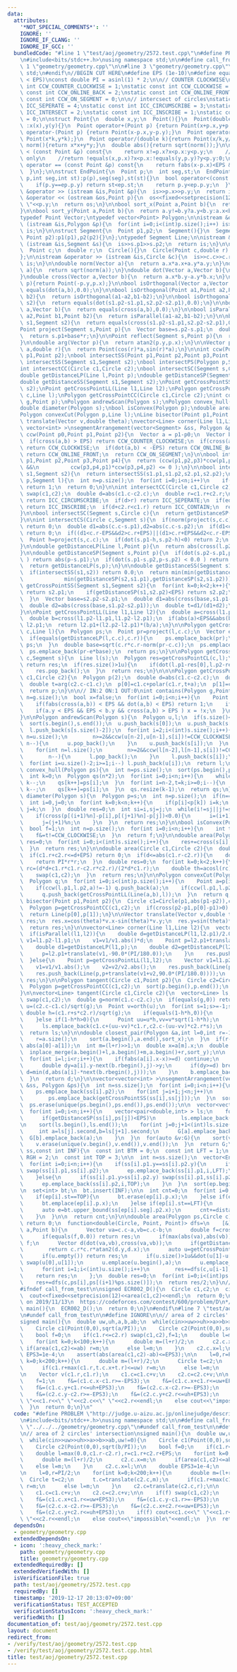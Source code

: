 ```yaml
---
data:
  attributes:
    '*NOT_SPECIAL_COMMENTS*': ''
    IGNORE: ''
    IGNORE_IF_CLANG: ''
    IGNORE_IF_GCC: ''
  bundledCode: "#line 1 \"test/aoj/geometry/2572.test.cpp\"\n#define PROBLEM \"http://judge.u-aizu.ac.jp/onlinejudge/description.jsp?id=2572\"\
    \n#include<bits/stdc++.h>\nusing namespace std;\n\n#define call_from_test\n#line\
    \ 1 \"geometry/geometry.cpp\"\n\n#line 3 \"geometry/geometry.cpp\"\nusing namespace\
    \ std;\n#endif\n//BEGIN CUT HERE\n#define EPS (1e-10)\n#define equals(a,b) (fabs((a)-(b))\
    \ < EPS)\nconst double PI = asinl(1) * 2;\n\n// COUNTER CLOCKWISE\nstatic const\
    \ int CCW_COUNTER_CLOCKWISE = 1;\nstatic const int CCW_CLOCKWISE = -1;\nstatic\
    \ const int CCW_ONLINE_BACK = 2;\nstatic const int CCW_ONLINE_FRONT = -2;\nstatic\
    \ const int CCW_ON_SEGMENT = 0;\n\n// intercsect of circles\nstatic const int\
    \ ICC_SEPERATE = 4;\nstatic const int ICC_CIRCUMSCRIBE = 3;\nstatic const int\
    \ ICC_INTERSECT = 2;\nstatic const int ICC_INSCRIBE = 1;\nstatic const int ICC_CONTAIN\
    \ = 0;\n\nstruct Point{\n  double x,y;\n  Point(){}\n  Point(double x,double y)\
    \ :x(x),y(y){}\n  Point operator+(Point p) {return Point(x+p.x,y+p.y);}\n  Point\
    \ operator-(Point p) {return Point(x-p.x,y-p.y);}\n  Point operator*(double k){return\
    \ Point(x*k,y*k);}\n  Point operator/(double k){return Point(x/k,y/k);}\n  double\
    \ norm(){return x*x+y*y;}\n  double abs(){return sqrt(norm());}\n\n  bool operator\
    \ < (const Point &p) const{\n    return x!=p.x?x<p.x:y<p.y;\n    //grid-point\
    \ only\n    //return !equals(x,p.x)?x<p.x:!equals(y,p.y)?y<p.y:0;\n  }\n\n  bool\
    \ operator == (const Point &p) const{\n    return fabs(x-p.x)<EPS && fabs(y-p.y)<EPS;\n\
    \  }\n};\n\nstruct EndPoint{\n  Point p;\n  int seg,st;\n  EndPoint(){}\n  EndPoint(Point\
    \ p,int seg,int st):p(p),seg(seg),st(st){}\n  bool operator<(const EndPoint &ep)const{\n\
    \    if(p.y==ep.p.y) return st<ep.st;\n    return p.y<ep.p.y;\n  }\n};\n\nistream\
    \ &operator >> (istream &is,Point &p){\n  is>>p.x>>p.y;\n  return is;\n}\n\nostream\
    \ &operator << (ostream &os,Point p){\n  os<<fixed<<setprecision(12)<<p.x<<\"\
    \ \"<<p.y;\n  return os;\n}\n\nbool sort_x(Point a,Point b){\n  return a.x!=b.x?a.x<b.x:a.y<b.y;\n\
    }\n\nbool sort_y(Point a,Point b){\n  return a.y!=b.y?a.y<b.y:a.x<b.x;\n}\n\n\
    typedef Point Vector;\ntypedef vector<Point> Polygon;\n\nistream &operator >>\
    \ (istream &is,Polygon &p){\n  for(int i=0;i<(int)p.size();i++) is>>p[i];\n  return\
    \ is;\n}\n\nstruct Segment{\n  Point p1,p2;\n  Segment(){}\n  Segment(Point p1,\
    \ Point p2):p1(p1),p2(p2){}\n};\ntypedef Segment Line;\n\nistream &operator >>\
    \ (istream &is,Segment &s){\n  is>>s.p1>>s.p2;\n  return is;\n}\n\nstruct Circle{\n\
    \  Point c;\n  double r;\n  Circle(){}\n  Circle(Point c,double r):c(c),r(r){}\n\
    };\n\nistream &operator >> (istream &is,Circle &c){\n  is>>c.c>>c.r;\n  return\
    \ is;\n}\n\ndouble norm(Vector a){\n  return a.x*a.x+a.y*a.y;\n}\ndouble abs(Vector\
    \ a){\n  return sqrt(norm(a));\n}\ndouble dot(Vector a,Vector b){\n  return a.x*b.x+a.y*b.y;\n\
    }\ndouble cross(Vector a,Vector b){\n  return a.x*b.y-a.y*b.x;\n}\n\nPoint orth(Point\
    \ p){return Point(-p.y,p.x);}\n\nbool isOrthogonal(Vector a,Vector b){\n  return\
    \ equals(dot(a,b),0.0);\n}\n\nbool isOrthogonal(Point a1,Point a2,Point b1,Point\
    \ b2){\n  return isOrthogonal(a1-a2,b1-b2);\n}\n\nbool isOrthogonal(Segment s1,Segment\
    \ s2){\n  return equals(dot(s1.p2-s1.p1,s2.p2-s2.p1),0.0);\n}\n\nbool isParallel(Vector\
    \ a,Vector b){\n  return equals(cross(a,b),0.0);\n}\n\nbool isParallel(Point a1,Point\
    \ a2,Point b1,Point b2){\n  return isParallel(a1-a2,b1-b2);\n}\n\nbool isParallel(Segment\
    \ s1,Segment s2){\n  return equals(cross(s1.p2-s1.p1,s2.p2-s2.p1),0.0);\n}\n\n\
    Point project(Segment s,Point p){\n  Vector base=s.p2-s.p1;\n  double r=dot(p-s.p1,base)/norm(base);\n\
    \  return s.p1+base*r;\n}\n\nPoint reflect(Segment s,Point p){\n  return p+(project(s,p)-p)*2.0;\n\
    }\n\ndouble arg(Vector p){\n  return atan2(p.y,p.x);\n}\n\nVector polar(double\
    \ a,double r){\n  return Point(cos(r)*a,sin(r)*a);\n}\n\nint ccw(Point p0,Point\
    \ p1,Point p2);\nbool intersectSS(Point p1,Point p2,Point p3,Point p4);\nbool\
    \ intersectSS(Segment s1,Segment s2);\nbool intersectPS(Polygon p,Segment l);\n\
    int intersectCC(Circle c1,Circle c2);\nbool intersectSC(Segment s,Circle c);\n\
    double getDistanceLP(Line l,Point p);\ndouble getDistanceSP(Segment s,Point p);\n\
    double getDistanceSS(Segment s1,Segment s2);\nPoint getCrossPointSS(Segment s1,Segment\
    \ s2);\nPoint getCrossPointLL(Line l1,Line l2);\nPolygon getCrossPointCL(Circle\
    \ c,Line l);\nPolygon getCrossPointCC(Circle c1,Circle c2);\nint contains(Polygon\
    \ g,Point p);\nPolygon andrewScan(Polygon s);\nPolygon convex_hull(Polygon ps);\n\
    double diameter(Polygon s);\nbool isConvex(Polygon p);\ndouble area(Polygon s);\n\
    Polygon convexCut(Polygon p,Line l);\nLine bisector(Point p1,Point p2);\nVector\
    \ translate(Vector v,double theta);\nvector<Line> corner(Line l1,Line l2);\nvector<\
    \ vector<int> >\nsegmentArrangement(vector<Segment> &ss, Polygon &ps);\n\nint\
    \ ccw(Point p0,Point p1,Point p2){\n  Vector a = p1-p0;\n  Vector b = p2-p0;\n\
    \  if(cross(a,b) > EPS) return CCW_COUNTER_CLOCKWISE;\n  if(cross(a,b) < -EPS)\
    \ return CCW_CLOCKWISE;\n  if(dot(a,b) < -EPS) return CCW_ONLINE_BACK;\n  if(a.norm()<b.norm())\
    \ return CCW_ONLINE_FRONT;\n  return CCW_ON_SEGMENT;\n}\n\nbool intersectSS(Point\
    \ p1,Point p2,Point p3,Point p4){\n  return (ccw(p1,p2,p3)*ccw(p1,p2,p4) <= 0\
    \ &&\n          ccw(p3,p4,p1)*ccw(p3,p4,p2) <= 0 );\n}\n\nbool intersectSS(Segment\
    \ s1,Segment s2){\n  return intersectSS(s1.p1,s1.p2,s2.p1,s2.p2);\n}\n\nbool intersectPS(Polygon\
    \ p,Segment l){\n  int n=p.size();\n  for(int i=0;i<n;i++)\n    if(intersectSS(Segment(p[i],p[(i+1)%n]),l))\
    \ return 1;\n  return 0;\n}\n\nint intersectCC(Circle c1,Circle c2){\n  if(c1.r<c2.r)\
    \ swap(c1,c2);\n  double d=abs(c1.c-c2.c);\n  double r=c1.r+c2.r;\n  if(equals(d,r))\
    \ return ICC_CIRCUMSCRIBE;\n  if(d>r) return ICC_SEPERATE;\n  if(equals(d+c2.r,c1.r))\
    \ return ICC_INSCRIBE;\n  if(d+c2.r<c1.r) return ICC_CONTAIN;\n  return ICC_INTERSECT;\n\
    }\n\nbool intersectSC(Segment s,Circle c){\n  return getDistanceSP(s,c.c)<=c.r;\n\
    }\n\nint intersectCS(Circle c,Segment s){\n  if(norm(project(s,c.c)-c.c)-c.r*c.r>EPS)\
    \ return 0;\n  double d1=abs(c.c-s.p1),d2=abs(c.c-s.p2);\n  if(d1<c.r+EPS&&d2<c.r+EPS)\
    \ return 0;\n  if((d1<c.r-EPS&&d2>c.r+EPS)||(d1>c.r+EPS&&d2<c.r-EPS)) return 1;\n\
    \  Point h=project(s,c.c);\n  if(dot(s.p1-h,s.p2-h)<0) return 2;\n  return 0;\n\
    }\n\ndouble getDistanceLP(Line l,Point p){\n  return abs(cross(l.p2-l.p1,p-l.p1)/abs(l.p2-l.p1));\n\
    }\n\ndouble getDistanceSP(Segment s,Point p){\n  if(dot(s.p2-s.p1,p-s.p1) < 0.0\
    \ ) return abs(p-s.p1);\n  if(dot(s.p1-s.p2,p-s.p2) < 0.0 ) return abs(p-s.p2);\n\
    \  return getDistanceLP(s,p);\n}\n\ndouble getDistanceSS(Segment s1,Segment s2){\n\
    \  if(intersectSS(s1,s2)) return 0.0;\n  return min(min(getDistanceSP(s1,s2.p1),getDistanceSP(s1,s2.p2)),\n\
    \             min(getDistanceSP(s2,s1.p1),getDistanceSP(s2,s1.p2)));\n}\n\nPoint\
    \ getCrossPointSS(Segment s1,Segment s2){\n  for(int k=0;k<2;k++){\n    if(getDistanceSP(s1,s2.p1)<EPS)\
    \ return s2.p1;\n    if(getDistanceSP(s1,s2.p2)<EPS) return s2.p2;\n    swap(s1,s2);\n\
    \  }\n  Vector base=s2.p2-s2.p1;\n  double d1=abs(cross(base,s1.p1-s2.p1));\n\
    \  double d2=abs(cross(base,s1.p2-s2.p1));\n  double t=d1/(d1+d2);\n  return s1.p1+(s1.p2-s1.p1)*t;\n\
    }\n\nPoint getCrossPointLL(Line l1,Line l2){\n  double a=cross(l1.p2-l1.p1,l2.p2-l2.p1);\n\
    \  double b=cross(l1.p2-l1.p1,l1.p2-l2.p1);\n  if(abs(a)<EPS&&abs(b)<EPS) return\
    \ l2.p1;\n  return l2.p1+(l2.p2-l2.p1)*(b/a);\n}\n\nPolygon getCrossPointCL(Circle\
    \ c,Line l){\n  Polygon ps;\n  Point pr=project(l,c.c);\n  Vector e=(l.p2-l.p1)/abs(l.p2-l.p1);\n\
    \  if(equals(getDistanceLP(l,c.c),c.r)){\n    ps.emplace_back(pr);\n    return\
    \ ps;\n  }\n  double base=sqrt(c.r*c.r-norm(pr-c.c));\n  ps.emplace_back(pr+e*base);\n\
    \  ps.emplace_back(pr-e*base);\n  return ps;\n}\n\nPolygon getCrossPointCS(Circle\
    \ c,Segment s){\n  Line l(s);\n  Polygon res=getCrossPointCL(c,l);\n  if(intersectCS(c,s)==2)\
    \ return res;\n  if(res.size()>1u){\n    if(dot(l.p1-res[0],l.p2-res[0])>0) swap(res[0],res[1]);\n\
    \    res.pop_back();\n  }\n  return res;\n}\n\n\nPolygon getCrossPointCC(Circle\
    \ c1,Circle c2){\n  Polygon p(2);\n  double d=abs(c1.c-c2.c);\n  double a=acos((c1.r*c1.r+d*d-c2.r*c2.r)/(2*c1.r*d));\n\
    \  double t=arg(c2.c-c1.c);\n  p[0]=c1.c+polar(c1.r,t+a);\n  p[1]=c1.c+polar(c1.r,t-a);\n\
    \  return p;\n}\n\n// IN:2 ON:1 OUT:0\nint contains(Polygon g,Point p){\n  int\
    \ n=g.size();\n  bool x=false;\n  for(int i=0;i<n;i++){\n    Point a=g[i]-p,b=g[(i+1)%n]-p;\n\
    \    if(fabs(cross(a,b)) < EPS && dot(a,b) < EPS) return 1;\n    if(a.y>b.y) swap(a,b);\n\
    \    if(a.y < EPS && EPS < b.y && cross(a,b) > EPS ) x = !x;\n  }\n  return (x?2:0);\n\
    }\n\nPolygon andrewScan(Polygon s){\n  Polygon u,l;\n  if(s.size()<3) return s;\n\
    \  sort(s.begin(),s.end());\n  u.push_back(s[0]);\n  u.push_back(s[1]);\n  l.push_back(s[s.size()-1]);\n\
    \  l.push_back(s[s.size()-2]);\n  for(int i=2;i<(int)s.size();i++){\n    for(int\
    \ n=u.size();\n        n>=2&&ccw(u[n-2],u[n-1],s[i])!=CCW_CLOCKWISE;\n       \
    \ n--){\n      u.pop_back();\n    }\n    u.push_back(s[i]);\n  }\n  for(int i=s.size()-3;i>=0;i--){\n\
    \    for(int n=l.size();\n        n>=2&&ccw(l[n-2],l[n-1],s[i])!=CCW_CLOCKWISE;\n\
    \        n--){\n      l.pop_back();\n    }\n    l.push_back(s[i]);\n  }\n  reverse(l.begin(),l.end());\n\
    \  for(int i=u.size()-2;i>=1;i--) l.push_back(u[i]);\n  return l;\n}\n\nPolygon\
    \ convex_hull(Polygon ps){\n  int n=ps.size();\n  sort(ps.begin(),ps.end(),sort_y);\n\
    \  int k=0;\n  Polygon qs(n*2);\n  for(int i=0;i<n;i++){\n    while(k>1&&cross(qs[k-1]-qs[k-2],ps[i]-qs[k-1])<0)\
    \ k--;\n    qs[k++]=ps[i];\n  }\n  for(int i=n-2,t=k;i>=0;i--){\n    while(k>t&&cross(qs[k-1]-qs[k-2],ps[i]-qs[k-1])<0)\
    \ k--;\n    qs[k++]=ps[i];\n  }\n  qs.resize(k-1);\n  return qs;\n}\n\ndouble\
    \ diameter(Polygon s){\n  Polygon p=s;\n  int n=p.size();\n  if(n==2) return abs(p[0]-p[1]);\n\
    \  int i=0,j=0;\n  for(int k=0;k<n;k++){\n    if(p[i]<p[k]) i=k;\n    if(!(p[j]<p[k]))\
    \ j=k;\n  }\n  double res=0;\n  int si=i,sj=j;\n  while(i!=sj||j!=si){\n    res=max(res,abs(p[i]-p[j]));\n\
    \    if(cross(p[(i+1)%n]-p[i],p[(j+1)%n]-p[j])<0.0){\n      i=(i+1)%n;\n    }else{\n\
    \      j=(j+1)%n;\n    }\n  }\n  return res;\n}\n\nbool isConvex(Polygon p){\n\
    \  bool f=1;\n  int n=p.size();\n  for(int i=0;i<n;i++){\n    int t=ccw(p[(i+n-1)%n],p[i],p[(i+1)%n]);\n\
    \    f&=t!=CCW_CLOCKWISE;\n  }\n  return f;\n}\n\ndouble area(Polygon s){\n  double\
    \ res=0;\n  for(int i=0;i<(int)s.size();i++){\n    res+=cross(s[i],s[(i+1)%s.size()])/2.0;\n\
    \  }\n  return res;\n}\n\ndouble area(Circle c1,Circle c2){\n  double d=abs(c1.c-c2.c);\n\
    \  if(c1.r+c2.r<=d+EPS) return 0;\n  if(d<=abs(c1.r-c2.r)){\n    double r=min(c1.r,c2.r);\n\
    \    return PI*r*r;\n  }\n  double res=0;\n  for(int k=0;k<2;k++){\n    double\
    \ rc=(d*d+c1.r*c1.r-c2.r*c2.r)/(2*d*c1.r);\n    double th=acosl(rc)*2;\n    res+=(th-sinl(th))*c1.r*c1.r/2;\n\
    \    swap(c1,c2);\n  }\n  return res;\n}\n\nPolygon convexCut(Polygon p,Line l){\n\
    \  Polygon q;\n  for(int i=0;i<(int)p.size();i++){\n    Point a=p[i],b=p[(i+1)%p.size()];\n\
    \    if(ccw(l.p1,l.p2,a)!=-1) q.push_back(a);\n    if(ccw(l.p1,l.p2,a)*ccw(l.p1,l.p2,b)<0)\n\
    \      q.push_back(getCrossPointLL(Line(a,b),l));\n  }\n  return q;\n}\n\nLine\
    \ bisector(Point p1,Point p2){\n  Circle c1=Circle(p1,abs(p1-p2)),c2=Circle(p2,abs(p1-p2));\n\
    \  Polygon p=getCrossPointCC(c1,c2);\n  if(cross(p2-p1,p[0]-p1)>0) swap(p[0],p[1]);\n\
    \  return Line(p[0],p[1]);\n}\n\nVector translate(Vector v,double theta){\n  Vector\
    \ res;\n  res.x=cos(theta)*v.x-sin(theta)*v.y;\n  res.y=sin(theta)*v.x+cos(theta)*v.y;\n\
    \  return res;\n}\n\nvector<Line> corner(Line l1,Line l2){\n  vector<Line> res;\n\
    \  if(isParallel(l1,l2)){\n    double d=getDistanceLP(l1,l2.p1)/2.0;\n    Vector\
    \ v1=l1.p2-l1.p1;\n    v1=v1/v1.abs()*d;\n    Point p=l2.p1+translate(v1,90.0*(PI/180.0));\n\
    \    double d1=getDistanceLP(l1,p);\n    double d2=getDistanceLP(l2,p);\n    if(abs(d1-d2)>d){\n\
    \      p=l2.p1+translate(v1,-90.0*(PI/180.0));\n    }\n    res.push_back(Line(p,p+v1));\n\
    \  }else{\n    Point p=getCrossPointLL(l1,l2);\n    Vector v1=l1.p2-l1.p1,v2=l2.p2-l2.p1;\n\
    \    v1=v1/v1.abs();\n    v2=v2/v2.abs();\n    res.push_back(Line(p,p+(v1+v2)));\n\
    \    res.push_back(Line(p,p+translate(v1+v2,90.0*(PI/180.0))));\n  }\n  return\
    \ res;\n}\n\nPolygon tangent(Circle c1,Point p2){\n  Circle c2=Circle(p2,sqrt(norm(c1.c-p2)-c1.r*c1.r));\n\
    \  Polygon p=getCrossPointCC(c1,c2);\n  sort(p.begin(),p.end());\n  return p;\n\
    }\n\nvector<Line> tangent(Circle c1,Circle c2){\n  vector<Line> ls;\n  if(c1.r<c2.r)\
    \ swap(c1,c2);\n  double g=norm(c1.c-c2.c);\n  if(equals(g,0)) return ls;\n  Point\
    \ u=(c2.c-c1.c)/sqrt(g);\n  Point v=orth(u);\n  for(int s=1;s>=-1;s-=2){\n   \
    \ double h=(c1.r+s*c2.r)/sqrt(g);\n    if(equals(1-h*h,0)){\n      ls.emplace_back(c1.c+u*c1.r,c1.c+(u+v)*c1.r);\n\
    \    }else if(1-h*h>0){\n      Point uu=u*h,vv=v*sqrt(1-h*h);\n      ls.emplace_back(c1.c+(uu+vv)*c1.r,c2.c-(uu+vv)*c2.r*s);\n\
    \      ls.emplace_back(c1.c+(uu-vv)*c1.r,c2.c-(uu-vv)*c2.r*s);\n    }\n  }\n\n\
    \  return ls;\n}\n\ndouble closest_pair(Polygon &a,int l=0,int r=-1){\n  if(r<0){\n\
    \    r=a.size();\n    sort(a.begin(),a.end(),sort_x);\n  }\n  if(r-l<=1) return\
    \ abs(a[0]-a[1]);\n  int m=(l+r)>>1;\n  double x=a[m].x;\n  double d=min(closest_pair(a,l,m),closest_pair(a,m,r));\n\
    \  inplace_merge(a.begin()+l,a.begin()+m,a.begin()+r,sort_y);\n\n  Polygon b;\n\
    \  for(int i=l;i<r;i++){\n    if(fabs(a[i].x-x)>=d) continue;\n    for(int j=0;j<(int)b.size();j++){\n\
    \      double dy=a[i].y-next(b.rbegin(),j)->y;\n      if(dy>=d) break;\n     \
    \ d=min(d,abs(a[i]-*next(b.rbegin(),j)));\n    }\n    b.emplace_back(a[i]);\n\
    \  }\n  return d;\n}\n\nvector<vector<int> >\nsegmentArrangement(vector<Segment>\
    \ &ss, Polygon &ps){\n  int n=ss.size();\n  for(int i=0;i<n;i++){\n    ps.emplace_back(ss[i].p1);\n\
    \    ps.emplace_back(ss[i].p2);\n    for(int j=i+1;j<n;j++)\n      if(intersectSS(ss[i],ss[j]))\n\
    \        ps.emplace_back(getCrossPointSS(ss[i],ss[j]));\n  }\n  sort(ps.begin(),ps.end());\n\
    \  ps.erase(unique(ps.begin(),ps.end()),ps.end());\n\n  vector<vector<int> > G(ps.size());\n\
    \  for(int i=0;i<n;i++){\n    vector<pair<double,int> > ls;\n    for(int j=0;j<(int)ps.size();j++)\n\
    \      if(getDistanceSP(ss[i],ps[j])<EPS)\n        ls.emplace_back(make_pair(norm(ss[i].p1-ps[j]),j));\n\
    \n    sort(ls.begin(),ls.end());\n    for(int j=0;j+1<(int)ls.size();j++){\n \
    \     int a=ls[j].second,b=ls[j+1].second;\n      G[a].emplace_back(b);\n    \
    \  G[b].emplace_back(a);\n    }\n  }\n  for(auto &v:G){\n    sort(v.begin(),v.end());\n\
    \    v.erase(unique(v.begin(),v.end()),v.end());\n  }\n  return G;\n}\n\nint manhattan_intersection(vector<Segment>\
    \ ss,const int INF){\n  const int BTM = 0;\n  const int LFT = 1;\n  const int\
    \ RGH = 2;\n  const int TOP = 3;\n\n  int n=ss.size();\n  vector<EndPoint> ep;\n\
    \  for(int i=0;i<n;i++){\n    if(ss[i].p1.y==ss[i].p2.y){\n      if(ss[i].p1.x>ss[i].p2.x)\
    \ swap(ss[i].p1,ss[i].p2);\n      ep.emplace_back(ss[i].p1,i,LFT);\n      ep.emplace_back(ss[i].p2,i,RGH);\n\
    \    }else{\n      if(ss[i].p1.y>ss[i].p2.y) swap(ss[i].p1,ss[i].p2);\n      ep.emplace_back(ss[i].p1,i,BTM);\n\
    \      ep.emplace_back(ss[i].p2,i,TOP);\n    }\n  }\n  sort(ep.begin(),ep.end());\n\
    \n  set<int> bt;\n  bt.insert(INF);\n\n  int cnt=0;\n  for(int i=0;i<n*2;i++){\n\
    \    if(ep[i].st==TOP){\n      bt.erase(ep[i].p.x);\n    }else if(ep[i].st==BTM){\n\
    \      bt.emplace(ep[i].p.x);\n    }else if(ep[i].st==LFT){\n      auto b=bt.lower_bound(ss[ep[i].seg].p1.x);\n\
    \      auto e=bt.upper_bound(ss[ep[i].seg].p2.x);\n      cnt+=distance(b,e);\n\
    \    }\n  }\n\n  return cnt;\n}\n\ndouble area(Polygon ps,Circle c){\n  if(ps.size()<3u)\
    \ return 0;\n  function<double(Circle, Point, Point)> dfs=\n    [&](Circle c,Point\
    \ a,Point b){\n      Vector va=c.c-a,vb=c.c-b;\n      double f=cross(va,vb),res=0;\n\
    \      if(equals(f,0.0)) return res;\n      if(max(abs(va),abs(vb))<c.r+EPS) return\
    \ f;\n      Vector d(dot(va,vb),cross(va,vb));\n      if(getDistanceSP(Segment(a,b),c.c)>c.r-EPS)\n\
    \        return c.r*c.r*atan2(d.y,d.x);\n      auto u=getCrossPointCS(c,Segment(a,b));\n\
    \      if(u.empty()) return res;\n      if(u.size()>1u&&dot(u[1]-u[0],a-u[0])>0)\
    \ swap(u[0],u[1]);\n      u.emplace(u.begin(),a);\n      u.emplace_back(b);\n\
    \      for(int i=1;i<(int)u.size();i++)\n        res+=dfs(c,u[i-1],u[i]);\n  \
    \    return res;\n    };\n  double res=0;\n  for(int i=0;i<(int)ps.size();i++)\n\
    \    res+=dfs(c,ps[i],ps[(i+1)%ps.size()]);\n  return res/2;\n}\n//END CUT HERE\n\
    #ifndef call_from_test\n\nsigned ECR002_D(){\n  Circle c1,c2;\n  cin>>c1>>c2;\n\
    \  cout<<fixed<<setprecision(12)<<area(c1,c2)<<endl;\n  return 0;\n}\n/*\n  verified\
    \ on 2019/11/13\n  https://codeforces.com/contest/600/problem/D\n*/\n\nsigned\
    \ main(){\n  ECR002_D();\n  return 0;\n}\n#endif\n#line 7 \"test/aoj/geometry/2572.test.cpp\"\
    \n#undef call_from_test\n\n#define IGNORE\n\n// area of 2 circles' intersection\n\
    signed main(){\n  double uw,uh,a,b,ab;\n  while(cin>>uw>>uh>>a>>b>>ab,uw!=0){\n\
    \    Circle c1(Point(0,0),sqrt(a/PI));\n    Circle c2(Point(0,0),sqrt(b/PI));\n\
    \    bool f=0;\n    if(c1.r<=c2.r) swap(c1,c2),f=1;\n    double l=max(0.0,c1.r-c2.r),r=c1.r+c2.r+EPS;\n\
    \    for(int k=0;k<100;k++){\n      double m=(l+r)/2;\n      c2.c.x=m;\n     \
    \ if(area(c1,c2)<=ab) r=m;\n      else l=m;\n    }\n    c2.c.x=l;\n\n    double\
    \ EPS3=1e-4;\n    assert(abs(area(c1,c2)-ab)<=EPS3);\n\n    l=0,r=PI/2;\n    for(int\
    \ k=0;k<200;k++){\n      double m=(l+r)/2;\n      Circle t=c2;\n      t.c=translate(c2.c,m);\n\
    \      if(c1.r+max(c1.r,t.c.x+t.r)<=uw) r=m;\n      else l=m;\n    }\n    c2.c=translate(c2.c,r);\n\
    \n    Vector v(c1.r,c1.r);\n    c1.c=c1.c+v;\n    c2.c=c2.c+v;\n\n    if(f) swap(c1,c2);\n\
    \    f=1;\n    f&=(c1.c.x-c1.r>=-EPS3);\n    f&=(c1.c.x+c1.r<=uw+EPS3);\n    f&=(c1.c.y-c1.r>=-EPS3);\n\
    \    f&=(c1.c.y+c1.r<=uh+EPS3);\n    f&=(c2.c.x-c2.r>=-EPS3);\n    f&=(c2.c.x+c2.r<=uw+EPS3);\n\
    \    f&=(c2.c.y-c2.r>=-EPS3);\n    f&=(c2.c.y+c2.r<=uh+EPS3);\n    if(f) cout<<c1.c<<\"\
    \ \"<<c1.r<<\" \"<<c2.c<<\" \"<<c2.r<<endl;\n    else cout<<\"impossible\"<<endl;\n\
    \  }\n  return 0;\n}\n"
  code: "#define PROBLEM \"http://judge.u-aizu.ac.jp/onlinejudge/description.jsp?id=2572\"\
    \n#include<bits/stdc++.h>\nusing namespace std;\n\n#define call_from_test\n#include\
    \ \"../../../geometry/geometry.cpp\"\n#undef call_from_test\n\n#define IGNORE\n\
    \n// area of 2 circles' intersection\nsigned main(){\n  double uw,uh,a,b,ab;\n\
    \  while(cin>>uw>>uh>>a>>b>>ab,uw!=0){\n    Circle c1(Point(0,0),sqrt(a/PI));\n\
    \    Circle c2(Point(0,0),sqrt(b/PI));\n    bool f=0;\n    if(c1.r<=c2.r) swap(c1,c2),f=1;\n\
    \    double l=max(0.0,c1.r-c2.r),r=c1.r+c2.r+EPS;\n    for(int k=0;k<100;k++){\n\
    \      double m=(l+r)/2;\n      c2.c.x=m;\n      if(area(c1,c2)<=ab) r=m;\n  \
    \    else l=m;\n    }\n    c2.c.x=l;\n\n    double EPS3=1e-4;\n    assert(abs(area(c1,c2)-ab)<=EPS3);\n\
    \n    l=0,r=PI/2;\n    for(int k=0;k<200;k++){\n      double m=(l+r)/2;\n    \
    \  Circle t=c2;\n      t.c=translate(c2.c,m);\n      if(c1.r+max(c1.r,t.c.x+t.r)<=uw)\
    \ r=m;\n      else l=m;\n    }\n    c2.c=translate(c2.c,r);\n\n    Vector v(c1.r,c1.r);\n\
    \    c1.c=c1.c+v;\n    c2.c=c2.c+v;\n\n    if(f) swap(c1,c2);\n    f=1;\n    f&=(c1.c.x-c1.r>=-EPS3);\n\
    \    f&=(c1.c.x+c1.r<=uw+EPS3);\n    f&=(c1.c.y-c1.r>=-EPS3);\n    f&=(c1.c.y+c1.r<=uh+EPS3);\n\
    \    f&=(c2.c.x-c2.r>=-EPS3);\n    f&=(c2.c.x+c2.r<=uw+EPS3);\n    f&=(c2.c.y-c2.r>=-EPS3);\n\
    \    f&=(c2.c.y+c2.r<=uh+EPS3);\n    if(f) cout<<c1.c<<\" \"<<c1.r<<\" \"<<c2.c<<\"\
    \ \"<<c2.r<<endl;\n    else cout<<\"impossible\"<<endl;\n  }\n  return 0;\n}\n"
  dependsOn:
  - geometry/geometry.cpp
  extendedDependsOn:
  - icon: ':heavy_check_mark:'
    path: geometry/geometry.cpp
    title: geometry/geometry.cpp
  extendedRequiredBy: []
  extendedVerifiedWith: []
  isVerificationFile: true
  path: test/aoj/geometry/2572.test.cpp
  requiredBy: []
  timestamp: '2019-12-17 20:13:07+09:00'
  verificationStatus: TEST_ACCEPTED
  verificationStatusIcon: ':heavy_check_mark:'
  verifiedWith: []
documentation_of: test/aoj/geometry/2572.test.cpp
layout: document
redirect_from:
- /verify/test/aoj/geometry/2572.test.cpp
- /verify/test/aoj/geometry/2572.test.cpp.html
title: test/aoj/geometry/2572.test.cpp
---
```

